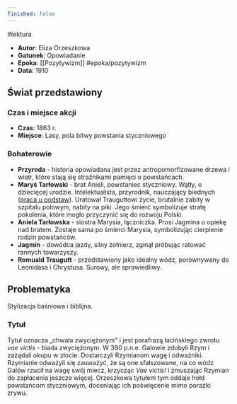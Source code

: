 ```yaml
---
finished: false
---
```

#lektura 
- **Autor**: Eliza Orzeszkowa
- **Gatunek**: Opowiadanie
- **Epoka**: [[Pozytywizm]] #epoka/pozytywizm 
- **Data**: 1910

## Świat przedstawiony
### Czas i miejsce akcji
- **Czas**: 1863 r.
- **Miejsce**: Lasy, pola bitwy powstania styczniowego
### Bohaterowie
- **Przyroda** - historia opowiadana jest przez antropomorfizowane drzewa i wiatr, które stają się strażnikami pamięci o powstańcach.
- **Maryś Tarłowski** - brat Anieli, powstaniec styczniowy. Wątły, o dziecięcej urodzie. Intelektualista, przyrodnik, nauczający biednych ([praca u podstaw](./Filozofia%20pozytywizmu#^pracaupodstaw)). Uratował Trauguttowi życie, brutalnie zabity w szpitalu polowym, nabity na piki. Jego śmierć symbolizuje stratę pokolenia, które mogło przyczynić się do rozwoju Polski.
- **Aniela Tarłowska** - siostra Marysia, łączniczka. Prosi Jagmina o opiekę nad bratem. Zostaje sama po śmierci Marysia, symbolizując cierpienie rodzin powstańców. 
- **Jagmin** - dowódca jazdy, silny żołnierz, zginął próbując ratować rannych towarzyszy.
- **Romuald Traugutt** - przedstawiony jako idealny wódz, porównywany do Leonidasa i Chrystusa. Surowy, ale sprawiedliwy.
## Problematyka
Stylizacja baśniowa i biblijna.
### Tytuł
Tytuł oznacza „chwała zwyciężonym" i jest parafrazą łacińskiego zwrotu *vae victis* - biada zwyciężonym. 
W 390 p.n.e. Galowie zdobyli Rzym i zażądali okupu w złocie. Dostarczyli Rzymianom wagę i odważniki. Rzymianie odważyli się zauważyć, że są one sfałszowane, na co wódz Galów rzucił na wagę swój miecz, krzycząc *Vae victis!* i zmuszając Rzymian do zapłacenia jeszcze więcej.
Orzeszkowa tytułem tym oddaje hołd powstańcom styczniowym, doceniając ich poświęcenie mimo porażki zrywu.


